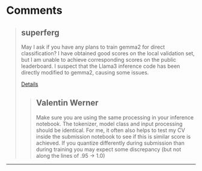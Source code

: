 # Comments 

> ## superferg
> 
> May I ask if you have any plans to train gemma2 for direct classification? I have obtained good scores on the local validation set, but I am unable to achieve corresponding scores on the public leaderboard. I suspect that the Llama3 inference code has been directly modified to gemma2, causing some issues.
> 
> [Details](https://www.kaggle.com/competitions/lmsys-chatbot-arena/discussion/518408)
> 
> 
> 
> > ## Valentin Werner
> > 
> > Make sure you are using the same processing in your inference notebook. The tokenizer, model class and input processing should be identical. For me, it often also helps to test my CV inside the submission notebook to see if this is similar score is achieved. If you quantize differently during submission than during training you may expect some discrepancy (but not along the lines of .95 -> 1.0)
> > 
> > 
> > 


---

